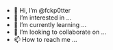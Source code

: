 - 👋 Hi, I’m @fckp0tter
- 👀 I’m interested in ...
- 🌱 I’m currently learning ...
- 💞️ I’m looking to collaborate on ...
- 📫 How to reach me ...

<!---
fckp0tter/fckp0tter is a ✨ special ✨ repository because its `README.md` (this file) appears on your GitHub profile.
You can click the Preview link to take a look at your changes.
--->
